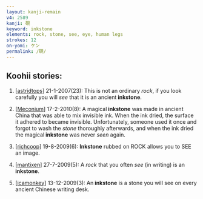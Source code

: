 ```yaml
---
layout: kanji-remain
v4: 2589
kanji: 硯
keyword: inkstone
elements: rock, stone, see, eye, human legs
strokes: 12
on-yomi: ケン
permalink: /硯/
---
```


## Koohii stories: 

1) [<a href="http://kanji.koohii.com/profile/astridtops">astridtops</a>] 21-1-2007(23): This is not an ordinary <em>rock</em>, if you look carefully you will <em>see</em> that it is an ancient<strong> inkstone</strong>.

2) [<a href="http://kanji.koohii.com/profile/Meconium">Meconium</a>] 17-2-2010(8): A magical<strong> inkstone</strong> was made in ancient China that was able to mix invisible ink. When the ink dried, the surface it adhered to became invisible. Unfortunately, someone used it once and forgot to wash the <em>stone</em> thoroughly afterwards, and when the ink dried the magical<strong> inkstone</strong> was never <em>seen</em> again.

3) [<a href="http://kanji.koohii.com/profile/richcoop">richcoop</a>] 19-8-2009(6): <strong>Inkstone</strong> rubbed on ROCK allows you to SEE an image.

4) [<a href="http://kanji.koohii.com/profile/mantixen">mantixen</a>] 27-7-2009(5): A <em>rock</em> that you often <em>see</em> (in writing) is an<strong> inkstone</strong>.

5) [<a href="http://kanji.koohii.com/profile/icamonkey">icamonkey</a>] 13-12-2009(3): An<strong> inkstone</strong> is a stone you will see on every ancient Chinese writing desk.

